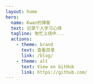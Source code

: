 ```yaml
---
layout: home
hero:
  name: Kwan的博客
  text: 记录个人学习心得
  tagline: 匆忙上线中...
  actions:
    - theme: brand
      text: 查看目录
      link: /blog/
    - theme: alt
      text: View on GitHub
      link: https://github.com/
---
```

 
 